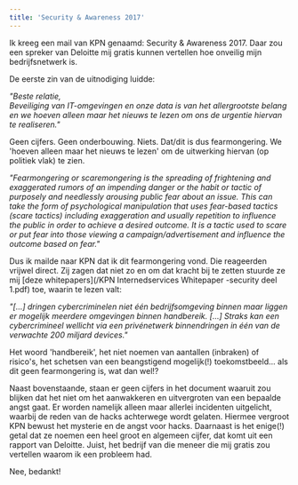 ```yaml
---
title: 'Security & Awareness 2017'
---
```



Ik kreeg een mail van KPN genaamd: Security & Awareness 2017. Daar zou een spreker van Deloitte mij gratis kunnen vertellen hoe onveilig mijn bedrijfsnetwerk is.

De eerste zin van de uitnodiging luidde:

*"Beste relatie,<br>Beveiliging van IT-omgevingen en onze data is van het allergrootste belang en we hoeven alleen maar het nieuws te lezen om ons de urgentie hiervan te realiseren."*

Geen cijfers. Geen onderbouwing. Niets. Dat/dit is dus fearmongering. We 'hoeven alleen maar het nieuws te lezen' om de uitwerking hiervan (op politiek vlak) te zien.

*"Fearmongering or scaremongering is the spreading of frightening and exaggerated rumors of an impending danger or the habit or tactic of purposely and needlessly arousing public fear about an issue. This can take the form of psychological manipulation that uses fear-based tactics (scare tactics) including exaggeration and usually repetition to influence the public in order to achieve a desired outcome. It is a tactic used to scare or put fear into those viewing a campaign/advertisement and influence the outcome based on fear."*

Dus ik mailde naar KPN dat ik dit fearmongering vond. Die reageerden vrijwel direct. Zij zagen dat niet zo en om dat kracht bij te zetten stuurde ze mij [deze whitepapers](/KPN Internedservices Whitepaper -security deel 1.pdf) toe, waarin te lezen valt:

*"[…] dringen cybercriminelen niet &eacute;&eacute;n bedrijfsomgeving binnen maar liggen er mogelijk meerdere omgevingen binnen handbereik. […] Straks kan een cybercrimineel wellicht via een priv&eacute;netwerk binnendringen in &eacute;&eacute;n van de verwachte 200 miljard devices."*

Het woord 'handbereik', het niet noemen van aantallen (inbraken) of risico's, het schetsen van een beangstigend mogelijk(!) toekomstbeeld... als dit geen fearmongering is, wat dan wel!?

Naast bovenstaande, staan er geen cijfers in het document waaruit zou blijken dat het niet om het aanwakkeren en uitvergroten van een bepaalde angst gaat. Er worden namelijk alleen maar allerlei incidenten uitgelicht, waarbij de reden van de hacks achterwege wordt gelaten. Hiermee vergroot KPN bewust het mysterie en de angst voor hacks. Daarnaast is het enige(!) getal dat ze noemen een heel groot en algemeen cijfer, dat komt uit een rapport van Deloitte. Juist, het bedrijf van die meneer die mij gratis zou vertellen waarom ik een probleem had. 

Nee, bedankt!